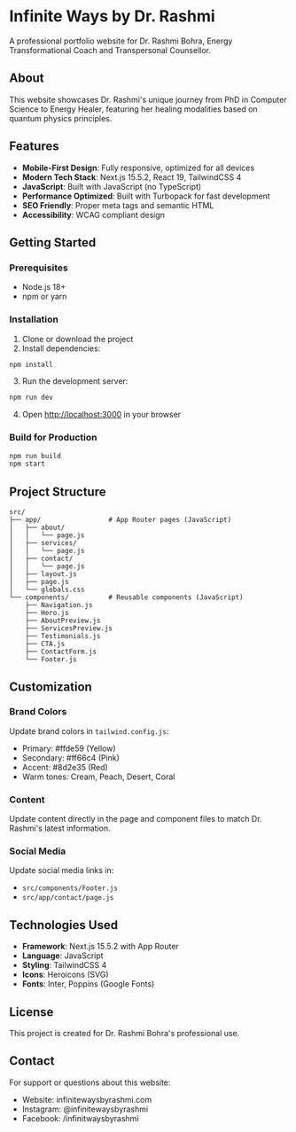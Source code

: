 # Infinite Ways by Dr. Rashmi

A professional portfolio website for Dr. Rashmi Bohra, Energy Transformational Coach and Transpersonal Counsellor.

## About

This website showcases Dr. Rashmi's unique journey from PhD in Computer Science to Energy Healer, featuring her healing modalities based on quantum physics principles.

## Features

- **Mobile-First Design**: Fully responsive, optimized for all devices
- **Modern Tech Stack**: Next.js 15.5.2, React 19, TailwindCSS 4
- **JavaScript**: Built with JavaScript (no TypeScript)
- **Performance Optimized**: Built with Turbopack for fast development
- **SEO Friendly**: Proper meta tags and semantic HTML
- **Accessibility**: WCAG compliant design

## Getting Started

### Prerequisites

- Node.js 18+ 
- npm or yarn

### Installation

1. Clone or download the project
2. Install dependencies:

```bash
npm install
```

3. Run the development server:

```bash
npm run dev
```

4. Open [http://localhost:3000](http://localhost:3000) in your browser

### Build for Production

```bash
npm run build
npm start
```

## Project Structure

```
src/
├── app/                 # App Router pages (JavaScript)
│   ├── about/
│   │   └── page.js
│   ├── services/
│   │   └── page.js
│   ├── contact/
│   │   └── page.js
│   ├── layout.js
│   ├── page.js
│   └── globals.css
└── components/          # Reusable components (JavaScript)
    ├── Navigation.js
    ├── Hero.js
    ├── AboutPreview.js
    ├── ServicesPreview.js
    ├── Testimonials.js
    ├── CTA.js
    ├── ContactForm.js
    └── Footer.js
```

## Customization

### Brand Colors
Update brand colors in `tailwind.config.js`:
- Primary: #ffde59 (Yellow)
- Secondary: #ff66c4 (Pink) 
- Accent: #8d2e35 (Red)
- Warm tones: Cream, Peach, Desert, Coral

### Content
Update content directly in the page and component files to match Dr. Rashmi's latest information.

### Social Media
Update social media links in:
- `src/components/Footer.js`
- `src/app/contact/page.js`

## Technologies Used

- **Framework**: Next.js 15.5.2 with App Router
- **Language**: JavaScript
- **Styling**: TailwindCSS 4
- **Icons**: Heroicons (SVG)
- **Fonts**: Inter, Poppins (Google Fonts)

## License

This project is created for Dr. Rashmi Bohra's professional use.

## Contact

For support or questions about this website:
- Website: infinitewaysbyrashmi.com
- Instagram: @infinitewaysbyrashmi
- Facebook: /infinitwaysbyrashmi
